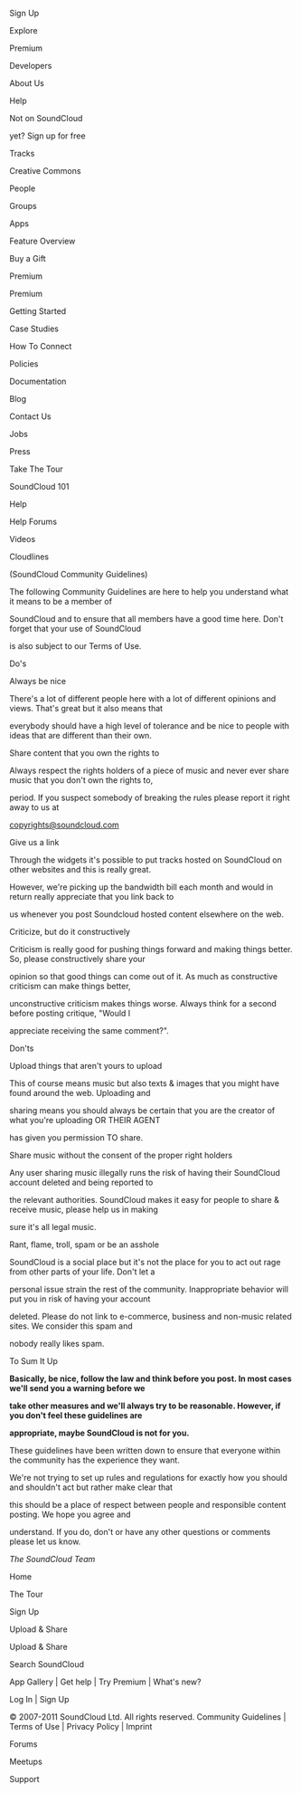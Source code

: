 Sign Up

Explore

Premium

Developers

About Us

Help

Not on SoundCloud

yet? Sign up for free

Tracks

Creative Commons

People

Groups

Apps

Feature Overview

Buy a Gift

Premium

Premium

Getting Started

Case Studies

How To Connect

Policies

Documentation

Blog

Contact Us

Jobs

Press

Take The Tour

SoundCloud 101

Help

Help Forums

Videos

Cloudlines

(SoundCloud Community Guidelines)

The following Community Guidelines are here to help you understand what it means to be a member of

SoundCloud and to ensure that all members have a good time here. Don't forget that your use of SoundCloud

is also subject to our Terms of Use.

Do's

Always be nice

There's a lot of different people here with a lot of different opinions and views. That's great but it also means that

everybody should have a high level of tolerance and be nice to people with ideas that are different than their own.

Share content that you own the rights to

Always respect the rights holders of a piece of music and never ever share music that you don't own the rights to,

period. If you suspect somebody of breaking the rules please report it right away to us at

copyrights@soundcloud.com

Give us a link

Through the widgets it's possible to put tracks hosted on SoundCloud on other websites and this is really great.

However, we're picking up the bandwidth bill each month and would in return really appreciate that you link back to

us whenever you post Soundcloud hosted content elsewhere on the web.

Criticize, but do it constructively

Criticism is really good for pushing things forward and making things better. So, please constructively share your

opinion so that good things can come out of it. As much as constructive criticism can make things better,

unconstructive criticism makes things worse. Always think for a second before posting critique, "Would I

appreciate receiving the same comment?".

Don'ts

Upload things that aren't yours to upload

This of course means music but also texts & images that you might have found around the web. Uploading and

sharing means you should always be certain that you are the creator of what you're uploading OR THEIR AGENT

has given you permission TO share.

Share music without the consent of the proper right holders

Any user sharing music illegally runs the risk of having their SoundCloud account deleted and being reported to

the relevant authorities. SoundCloud makes it easy for people to share & receive music, please help us in making

sure it's all legal music.

Rant, flame, troll, spam or be an asshole

SoundCloud is a social place but it's not the place for you to act out rage from other parts of your life. Don't let a

personal issue strain the rest of the community. Inappropriate behavior will put you in risk of having your account

deleted. Please do not link to e-commerce, business and non-music related sites. We consider this spam and

nobody really likes spam.

To Sum It Up

**Basically, be nice, follow the law and think before you post. In most cases we'll send you a warning before we**

**take other measures and we'll always try to be reasonable. However, if you don't feel these guidelines are**

**appropriate, maybe SoundCloud is not for you.**

These guidelines have been written down to ensure that everyone within the community has the experience they want.

We're not trying to set up rules and regulations for exactly how you should and shouldn't act but rather make clear that

this should be a place of respect between people and responsible content posting. We hope you agree and

understand. If you do, don't or have any other questions or comments please let us know.

*The SoundCloud Team*

Home

The Tour

Sign Up

Upload & Share

Upload & Share

Search SoundCloud

App Gallery | Get help | Try Premium | What's new?

Log In | Sign Up

© 2007-2011 SoundCloud Ltd. All rights reserved. Community Guidelines | Terms of Use | Privacy Policy | Imprint

Forums

Meetups

Support

